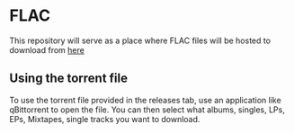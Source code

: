 # FLAC

This repository will serve as a place where FLAC files will be hosted to download from [here](https://music.yetiuard.wtf/)

## Using the torrent file

To use the torrent file provided in the releases tab, use an application like qBittorrent to open the file. You can then select what albums, singles, LPs, EPs, Mixtapes, single tracks you want to download.
